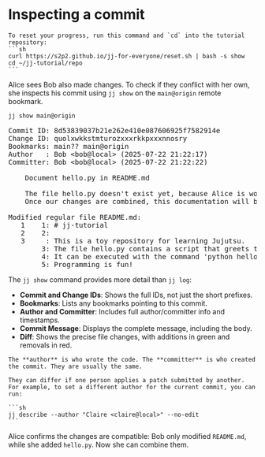 # Inspecting a commit

````admonish reset title="Reset your progress" collapsible=true
To reset your progress, run this command and `cd` into the tutorial repository:
```sh
curl https://s2p2.github.io/jj-for-everyone/reset.sh | bash -s show
cd ~/jj-tutorial/repo
```
````

Alice sees Bob also made changes. To check if they conflict with her own, she inspects his commit using `jj show` on the `main@origin` remote bookmark.

```sh
jj show main@origin
```

<!-- generated by aha script -->
<pre class="aha">
Commit ID: <span class="blue ">8d53839037b21e262e410e087606925f7582914e</span>
Change ID: <span class="purple ">quolxwkkstmturozxxxrkkpxxxnnosry</span>
Bookmarks: <span class="purple ">main??</span> <span class="purple ">main@origin</span>
Author   : <span class="yellow ">Bob</span> &lt;<span class="yellow ">bob@local</span>&gt; (<span class="cyan ">2025-07-22 21:22:17</span>)
Committer: <span class="yellow ">Bob</span> &lt;<span class="yellow ">bob@local</span>&gt; (<span class="cyan ">2025-07-22 21:22:22</span>)

    Document hello.py in README.md

    The file hello.py doesn't exist yet, because Alice is working on that.
    Once our changes are combined, this documentation will be accurate.

<span class="yellow ">Modified regular file README.md:</span>
<span class="red ">   1</span> <span class="green ">   1</span>: # jj-tutorial
<span class="red ">   2</span> <span class="green ">   2</span>:
<span class="red ">   3</span>     : <span class="underline "></span><span class="underline red ">This</span><span class="red "> </span><span class="underline red ">is</span><span class="red "> a </span><span class="underline red ">toy</span><span class="red "> </span><span class="underline red ">repository</span><span class="red "> </span><span class="underline red ">for</span><span class="red "> </span><span class="underline red ">learning</span><span class="red "> </span><span class="underline red ">Jujutsu</span><span class="red ">.</span>
     <span class="green ">   3</span>: <span class="underline "></span><span class="underline green ">The</span><span class="green "> </span><span class="underline green ">file</span><span class="green "> </span><span class="underline green ">hello.py contains </span><span class="green ">a </span><span class="underline green ">script</span><span class="green "> </span><span class="underline green ">that</span><span class="green "> </span><span class="underline green ">greets</span><span class="green "> </span><span class="underline green ">the</span><span class="green "> </span><span class="underline green ">world</span><span class="green ">.</span>
     <span class="green ">   4</span>: <span class="underline "></span><span class="underline green ">It can be executed with the command 'python hello.py'.</span><span class="green "></span>
     <span class="green ">   5</span>: <span class="underline "></span><span class="underline green ">Programming is fun!</span><span class="green "></span>
</pre>

The `jj show` command provides more detail than `jj log`:

*   **Commit and Change IDs**: Shows the full IDs, not just the short prefixes.
*   **Bookmarks**: Lists any bookmarks pointing to this commit.
*   **Author and Committer**: Includes full author/committer info and timestamps.
*   **Commit Message**: Displays the complete message, including the body.
*   **Diff**: Shows the precise file changes, with additions in <span class="green">green</span> and removals in <span class="red">red</span>.

````admonish note title="Author vs. Committer" collapsible=true
The **author** is who wrote the code. The **committer** is who created the commit. They are usually the same.

They can differ if one person applies a patch submitted by another. For example, to set a different author for the current commit, you can run:

```sh
jj describe --author "Claire <claire@local>" --no-edit
```

````

Alice confirms the changes are compatible: Bob only modified `README.md`, while she added `hello.py`. Now she can combine them.
